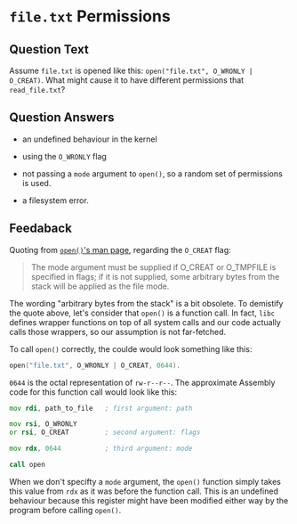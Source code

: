 # `file.txt` Permissions

<!-- markdownlint-disable-file MD004 -->

## Question Text

Assume `file.txt` is opened like this:
`open("file.txt", O_WRONLY | O_CREAT)`.
What might cause it to have different permissions that `read_file.txt`?

## Question Answers

- an undefined behaviour in the kernel

- using the `O_WRONLY` flag

+ not passing a `mode` argument to `open()`, so a random set of permissions is used.

- a filesystem error.

## Feedaback

Quoting from [`open()`'s man page](https://man7.org/linux/man-pages/man2/open.2.html), regarding the `O_CREAT` flag:

> The mode argument must be supplied if O_CREAT or O_TMPFILE is
> specified in flags; if it is not supplied, some arbitrary
> bytes from the stack will be applied as the file mode.

The wording "arbitrary bytes from the stack" is a bit obsolete.
To demistify the quote above, let's consider that `open()` is a function call.
In fact, `libc` defines wrapper functions on top of all system calls and our code actually calls those wrappers, so our assumption is not far-fetched.

To call `open()` correctly, the coulde would look something like this:

```c
open("file.txt", O_WRONLY | O_CREAT, 0644).
```

`0644` is the octal representation of `rw-r--r--`.
The approximate Assembly code for this function call would look like this:

```asm
mov rdi, path_to_file   ; first argument: path

mov rsi, O_WRONLY
or rsi, O_CREAT         ; second argument: flags

mov rdx, 0644           ; third argument: mode

call open
```

When we don't specifty a `mode` argument, the `open()` function simply takes this value from `rdx` as it was before the function call.
This is an undefined behaviour because this register might have been modified either way by the program before calling `open()`.
